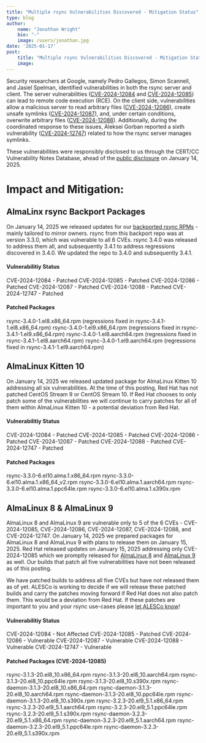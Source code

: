 ```yaml
---
title: "Multiple rsync Vulnerabilities Discovered - Mitigation Status"
type: blog
author: 
    name: "Jonathan Wright"
    bio: "-"
    image: /users/jonathan.jpg
date: '2025-01-17'
post:
    title: "Multiple rsync Vulnerabilities Discovered - Mitigation Status"
    image: 
---
```

Security researchers at Google, namely Pedro Gallegos, Simon Scannell, and Jasiel Spelman, identified vulnerabilities in both the rsync server and client. The server vulnerabilities ([CVE-2024-12084](https://access.redhat.com/security/cve/CVE-2024-12084) and [CVE-2024-12085](https://access.redhat.com/security/cve/CVE-2024-12085)) can lead to remote code execution (RCE). On the client side, vulnerabilities allow a malicious server to read arbitrary files ([CVE-2024-12086](https://access.redhat.com/security/cve/CVE-2024-12086)), create unsafe symlinks ([CVE-2024-12087](https://access.redhat.com/security/cve/CVE-2024-12087)), and, under certain conditions, overwrite arbitrary files ([CVE-2024-12088](https://access.redhat.com/security/cve/CVE-2024-12088)). Additionally, during the coordinated response to these issues, Aleksei Gorban reported a sixth vulnerability ([CVE-2024-12747](https://access.redhat.com/security/cve/CVE-2024-12747)) related to how the rsync server manages symlinks.

These vulnerabilities were responsibly disclosed to us through the CERT/CC Vulnerability Notes Database, ahead of the [public disclosure](https://www.kb.cert.org/vuls/id/952657) on January 14, 2025.

# Impact and Mitigation:

## AlmaLinx rsync Backport Packages
On January 14, 2025 we released updates for our [backported rsync RPMs](https://wiki.almalinux.org/Mirrors.html) - mainly tailored to mirror owners.  rsync from this backport repo was at version 3.3.0, which was vulnerable to all 6 CVEs.  rsync 3.4.0 was released to address them all, and subsequently 3.4.1 to address regressions discovered in 3.4.0.  We updated the repo to 3.4.0 and subsequently 3.4.1.

#### Vulnerabilitiy Status
CVE-2024-12084 - Patched
CVE-2024-12085 - Patched
CVE-2024-12086 - Patched
CVE-2024-12087 - Patched
CVE-2024-12088 - Patched
CVE-2024-12747 - Patched

#### Patched Packages
rsync-3.4.0-1.el8.x86_64.rpm (regressions fixed in rsync-3.4.1-1.el8.x86_64.rpm)
rsync-3.4.0-1.el9.x86_64.rpm (regressions fixed in rsync-3.4.1-1.el9.x86_64.rpm)
rsync-3.4.0-1.el8.aarch64.rpm (regressions fixed in rsync-3.4.1-1.el8.aarch64.rpm)
rsync-3.4.0-1.el9.aarch64.rpm (regressions fixed in rsync-3.4.1-1.el9.aarch64.rpm)

## AlmaLinux Kitten 10
On January 14, 2025 we released updated package for AlmaLinux Kitten 10 addressing all six vulnerabilities.  At the time of this posting, Red Hat has not patched CentOS Stream 9 or CentOS Stream 10.  If Red Hat chooses to only patch some of the vulnerabilities we will continue to carry patches for all of them within AlmaLinux Kitten 10 - a potential deviation from Red Hat.

#### Vulnerabilitiy Status
CVE-2024-12084 - Patched
CVE-2024-12085 - Patched
CVE-2024-12086 - Patched
CVE-2024-12087 - Patched
CVE-2024-12088 - Patched
CVE-2024-12747 - Patched

#### Patched Packages
rsync-3.3.0-6.el10.alma.1.x86_64.rpm
rsync-3.3.0-6.el10.alma.1.x86_64_v2.rpm
rsync-3.3.0-6.el10.alma.1.aarch64.rpm
rsync-3.3.0-6.el10.alma.1.ppc64le.rpm
rsync-3.3.0-6.el10.alma.1.s390x.rpm

## AlmaLinux 8 & AlmaLinux 9
AlmaLinux 8 and AlmaLinux 9 are vulnerable only to 5 of the 6 CVEs - CVE-2024-12085, CVE-2024-12086, CVE-2024-12087, CVE-2024-12088, and CVE-2024-12747.  On January 14, 2025 we prepared packages for AlmaLinux 8 and AlmaLinux 9 with plans to release them on January 15, 2025.  Red Hat released updates on January 15, 2025 addressing only CVE-2024-12085 which we promptly released for [AlmaLinux 8](https://errata.almalinux.org/8/ALSA-2025-0325.html) and [AlmaLinux 9](https://errata.almalinux.org/9/ALSA-2025-0324.html) as well.  Our builds that patch all five vulnerabilities have not been released as of this posting.

We have patched builds to address all five CVEs but have not released them as of yet.  ALESCo is working to decide if we will release these patched builds and carry the patches moving forward if Red Hat does not also patch them.  This would be a deviation from Red Hat.  If these patches are important to you and your rsync use-cases please [let ALESCo know](https://chat.almalinux.org/almalinux/channels/alesco)!

#### Vulnerabilitiy Status
CVE-2024-12084 - Not Affected
CVE-2024-12085 - Patched
CVE-2024-12086 - Vulnerable
CVE-2024-12087 - Vulnerable
CVE-2024-12088 - Vulnerable
CVE-2024-12747 - Vulnerable

#### Patched Packages (CVE-2024-12085)
rsync-3.1.3-20.el8_10.x86_64.rpm
rsync-3.1.3-20.el8_10.aarch64.rpm
rsync-3.1.3-20.el8_10.ppc64le.rpm
rsync-3.1.3-20.el8_10.s390x.rpm
rsync-daemon-3.1.3-20.el8_10.x86_64.rpm
rsync-daemon-3.1.3-20.el8_10.aarch64.rpm
rsync-daemon-3.1.3-20.el8_10.ppc64le.rpm
rsync-daemon-3.1.3-20.el8_10.s390x.rpm
rsync-3.2.3-20.el9_5.1.x86_64.rpm
rsync-3.2.3-20.el9_5.1.aarch64.rpm
rsync-3.2.3-20.el9_5.1.ppc64le.rpm
rsync-3.2.3-20.el9_5.1.s390x.rpm
rsync-daemon-3.2.3-20.el9_5.1.x86_64.rpm
rsync-daemon-3.2.3-20.el9_5.1.aarch64.rpm
rsync-daemon-3.2.3-20.el9_5.1.ppc64le.rpm
rsync-daemon-3.2.3-20.el9_5.1.s390x.rpm
